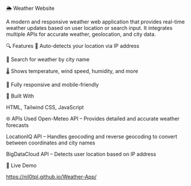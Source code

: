 🌦️ Weather Website

A modern and responsive weather web application that provides real-time weather updates based on user location or search input. It integrates multiple APIs for accurate weather, geolocation, and city data.

🔍 Features
📍 Auto-detects your location via IP address

🌆 Search for weather by city name

🌡️ Shows temperature, wind speed, humidity, and more

📱 Fully responsive and mobile-friendly

🧰 Built With

HTML, Tailwind CSS, JavaScript

🌐 APIs Used
Open-Meteo API – Provides detailed and accurate weather forecasts

LocationIQ API – Handles geocoding and reverse geocoding to convert between coordinates and city names

BigDataCloud API – Detects user location based on IP address

🚀 Live Demo

https://nil0tpl.github.io/Weather-App/

